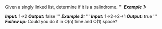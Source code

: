 Given a singly linked list, determine if it is a palindrome.
'''
***Example 1:***

***Input:*** 1->2
***Output:*** false
'''
***Example 2:***
'''
***Input:*** 1->2->2->1
***Output:*** true
'''
***Follow up:***
Could you do it in O(n) time and O(1) space?

